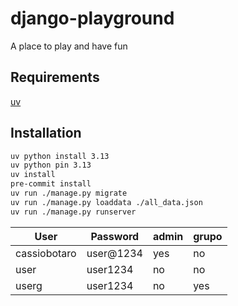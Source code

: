 # django-playground

A place to play and have fun

## Requirements

[uv](https://docs.astral.sh/uv/)

## Installation

```bash
uv python install 3.13
uv python pin 3.13
uv install
pre-commit install
uv run ./manage.py migrate
uv run ./manage.py loaddata ./all_data.json
uv run ./manage.py runserver
```

| User         | Password  | admin | grupo |
| ------------ | --------- | ----- | ----- |
| cassiobotaro | user@1234 | yes   | no    |
| user         | user1234  | no    | no    |
| userg        | user1234  | no    | yes   |

